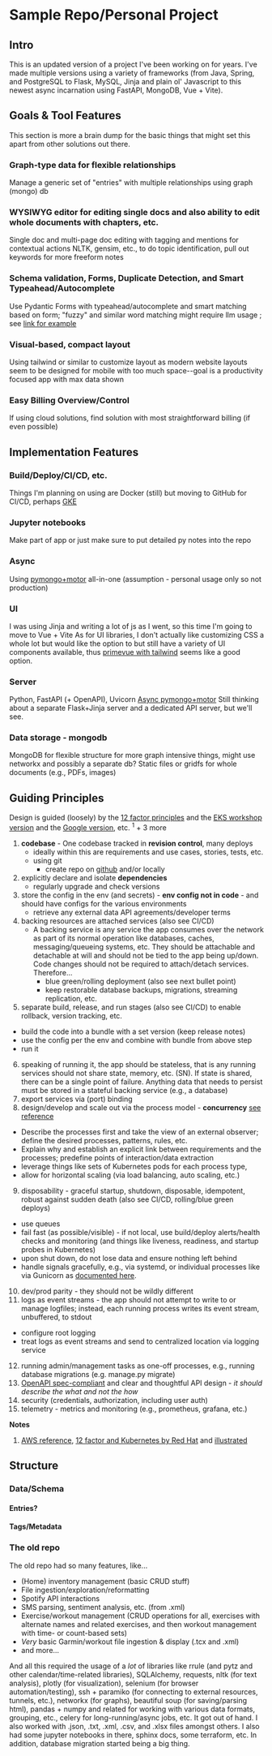 # Sample Repo/Personal Project

## Intro
This is an updated version of a project I've been working on for years. I've made multiple versions using a variety of frameworks (from Java, Spring, and PostgreSQL to Flask, MySQL, Jinja and plain ol' Javascript to this newest async incarnation using FastAPI, MongoDB, Vue + Vite).

## Goals & Tool Features
This section is more a brain dump for the basic things that might set this apart from other solutions out there.

### Graph-type data for flexible relationships
Manage a generic set of "entries" with multiple relationships using graph (mongo) db

### WYSIWYG editor for editing single docs and also ability to edit whole documents with chapters, etc.
Single doc and multi-page doc editing with tagging and mentions for contextual actions
NLTK, gensim, etc., to do topic identification, pull out keywords for more freeform notes

### Schema validation, Forms, Duplicate Detection, and Smart Typeahead/Autocomplete
Use Pydantic
Forms with typeahead/autocomplete and smart matching based on form; "fuzzy" and similar word matching might require llm usage ; 
see [link for example](https://www.mongodb.com/developer/products/atlas/building-generative-ai-applications-vector-search-open-source-models/)

### Visual-based, compact layout
Using tailwind or similar to customize layout as modern website layouts seem to be designed for mobile with too much space--goal is a productivity focused app with max data shown

### Easy Billing Overview/Control
If using cloud solutions, find solution with most straightforward billing (if even possible)

## Implementation Features
### Build/Deploy/CI/CD, etc.
Things I'm planning on using are Docker (still) but moving to GitHub for CI/CD, perhaps [GKE](https://console.cloud.google.com/kubernetes)

### Jupyter notebooks
Make part of app or just make sure to put detailed py notes into the repo

### Async
Using [pymongo+motor](https://www.mongodb.com/docs/languages/python/pymongo-driver/current/pymongo-to-async-guide/) all-in-one (assumption - personal usage only so not production) 

### UI
I was using Jinja and writing a lot of js as I went, so this time I'm going to move to Vue + Vite
As for UI libraries, I don't actually like customizing CSS a whole lot but would like the option to but still have a variety of UI components available, thus [primevue with tailwind](https://tailwind.primevue.org/b) seems like a good option.

### Server
Python, FastAPI (+ OpenAPI), Uvicorn
[Async pymongo+motor](https://www.mongodb.com/docs/languages/python/pymongo-driver/current/connect/mongoclient/)
Still thinking about a separate Flask+Jinja server and a dedicated API server, but we'll see.

### Data storage - mongodb
MongoDB for flexible structure 
for more graph intensive things, might use networkx and possibly a separate db?
Static files or gridfs for whole documents (e.g., PDFs, images)

## Guiding Principles

Design is guided (loosely) by the [12 factor principles](https://12factor.net/) and the [EKS workshop version](https://developers.eksworkshop.com/docs/introduction/python/refactoring/) and the [Google version](https://cloud.google.com/architecture/twelve-factor-app-development-on-gcp), etc. <sup>1</sup> + 3 more
1. **codebase** - One codebase tracked in **revision control**, many deploys
   - ideally within this are requirements and use cases, stories, tests, etc. 
   - using git
     - create repo on [github](https://www.atlassian.com/git/tutorials) and/or locally
2. explicitly declare and isolate **dependencies**
   - regularly upgrade and check versions
3. store the config in the env (and secrets) - **env config not in code** - and should have configs for the various environments
   - retrieve any external data API agreements/developer terms
4. backing resources are attached services (also see CI/CD)
   - A backing service is any service the app consumes over the network as part of its normal operation like databases, caches, messaging/queueing systems, etc. They should be attachable and detachable at will and should not be tied to the app being up/down. Code changes should not be required to attach/detach services. Therefore... 
     - blue green/rolling deployment (also see next bullet point)
     - keep restorable database backups, migrations, streaming replication, etc.
5. separate build, release, and run stages (also see CI/CD) to enable rollback, version tracking, etc.
  * build the code into a bundle with a set version (keep release notes)
  * use the config per the env and combine with bundle from above step 
  * run it
6. speaking of running it, the app should be stateless, that is any running services should not share state, memory, etc. (SN). If state is shared, there can be a single point of failure. Anything data that needs to persist must be stored in a stateful backing service (e.g., a database)
7. export services via (port) binding
8. design/develop and scale out via the process model - **concurrency**  [see reference](https://adam.herokuapp.com/past/2011/5/9/applying_the_unix_process_model_to_web_apps/)
  * Describe the processes first and take the view of an external observer; define the desired processes, patterns, rules, etc.
  * Explain why and establish an explicit link between requirements and the processes; predefine points of interaction/data extraction
  * leverage things like sets of Kubernetes pods for each process type, 
  * allow for horizontal scaling (via load balancing, auto scaling, etc.)
9. disposability - graceful startup, shutdown, disposable, idempotent, robust against sudden death (also see CI/CD, rolling/blue green deploys)
  * use queues
  * fail fast (as possible/visible) - if not local, use build/deploy alerts/health checks and monitoring (and things like liveness, readiness, and startup probes in Kubernetes)
  * upon shut down, do not lose data and ensure nothing left behind
  * handle signals gracefully, e.g., via systemd, or individual processes like via Gunicorn as [documented here](https://docs.gunicorn.org/en/stable/signals.html).
10. dev/prod parity - they should not be wildly different
11. logs as event streams - the app should not attempt to write to or manage logfiles; instead, each running process writes its event stream, unbuffered, to stdout
  * configure root logging 
  * treat logs as event streams and send to centralized location via logging service
12. running admin/management tasks as one-off processes, e.g., running database migrations (e.g. manage.py migrate)
13. [OpenAPI spec-compliant](https://swagger.io/specification/) and clear and thoughtful API design - *it should describe the what and not the how*
14. security (credentials, authorization, including user auth)
15. telemetry - metrics and monitoring (e.g., prometheus, grafana, etc.)

**Notes**
1. [AWS reference](https://aws.amazon.com/blogs/compute/applying-the-twelve-factor-app-methodology-to-serverless-applications/),  [12 factor and Kubernetes by Red Hat](https://www.redhat.com/architect/12-factor-app-containers) and [illustrated](https://www.redhat.com/architect/12-factor-app)


## Structure
### Data/Schema
#### Entries?
#### Tags/Metadata

### The old repo
The old repo had so many features, like...
- (Home) inventory management (basic CRUD stuff)
- File ingestion/exploration/reformatting
- Spotify API interactions
- SMS parsing, sentiment analysis, etc. (from .xml)
- Exercise/workout management (CRUD operations for all, exercises with alternate names and related exercises, and then workout management with time- or count-based sets)
- *Very* basic Garmin/workout file ingestion & display (.tcx and .xml)
- and more...

And all this required the usage of a _lot_ of libraries like rrule (and pytz and other calendar/time-related libraries), SQLAlchemy, requests, nltk (for text analysis), plotly (for visualization), selenium (for browser automation/testing), ssh + paramiko (for connecting to external resources, tunnels, etc.), networkx (for graphs), beautiful soup (for saving/parsing html), pandas + numpy and related for working with various data formats, grouping, etc., celery for long-running/async jobs, etc. It got out of hand. I also worked with .json, .txt, .xml, .csv, and .xlsx files amongst others. I also had some jupyter notebooks in there, sphinx docs, some terraform, etc. In addition, database migration started being a big thing.
